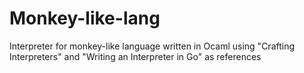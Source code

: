 # Monkey-like-lang
Interpreter for monkey-like language written in Ocaml using "Crafting Interpreters" and "Writing an Interpreter in Go" as references
